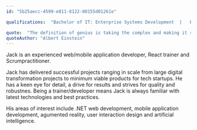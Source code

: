 ```yaml
---
id: "5b25aecc-4599-e811-8122-00155d01261e"

qualifications:  "Bachelor of IT: Enterprise Systems Development  |   Bachelor of Business: Management"

quote:  "The definition of genius is taking the complex and making it simple."
quoteAuthor: "Albert Einstein"
---
```


Jack is an experienced web/mobile application developer, React trainer and Scrumpractitioner.  

Jack has delivered successful projects ranging in scale from large digital transformation projects to minimum viable products for tech startups. He has a keen eye for detail, a drive for results and strives for quality and robustnes. Being a trainer/developer means Jack is always familiar with latest technologies and best practices.   

His areas of interest include .NET web development, mobile application development, agumented reality, user interaction design and artificial intelligence.  
